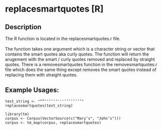 # replacesmartquotes [R]

## Description

The R function is located in the replacesmartquotes.r file. <br><br>The function takes one argument which is a character string or vector that contains the smart quotes aka curly quotes. The function will return the arugement with the smart / curly quotes removed and replaced by straight quotes. There is a removesmartquotes function in the removesmartquotes.r file which does the same thing except removes the smart quotes instead of replacing them with straight quotes.


## Example Usages:

```
test_string <- "“”‘‘‘‘‘‘'''’’’’’’’’"
replacesmartquotes(test_string)
```


```
library(tm)
corpus <- Corpus(VectorSource(c("Mary’s", "John’s")))
corpus <- tm_map(corpus, replacesmartquotes)
```

